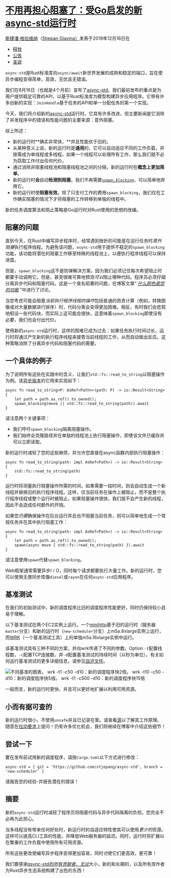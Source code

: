 # [不用再担心阻塞了：受Go启发的新async-std运行时](https://async.rs/blog/stop-worrying-about-blocking-the-new-async-std-runtime/)

[斯捷潘·格拉维纳](https://twitter.com/stjepang)（[Stjepan Glavina）](https://twitter.com/stjepang)发表于2019年12月16日在

- [释放](https://async.rs/blog/tags/release)
- [公告](https://async.rs/blog/tags/announcement)
- [圣诞](https://async.rs/blog/tags/christmas)

`async-std`是Rust标准库向`async/await`新世界发展的成熟和稳定的端口，旨在使异步编程变得简单，高效，无忧且无错误。

我们在8月16日（也就是4个月前）宣布了[async-std](https://async.rs/)。我们最初发布的重点是为用户提供稳定可靠的API，以基于Rust标准库为模型构建异步应用程序。它带有许多创新的实现：`JoinHandle`基于任务的API和单一分配任务的第一个实现。

今天，我们将介绍新的[async-std](https://async.rs/)运行时。它具有许多改进，但主要新闻是它消除了并发程序中的错误和性能问题的主要来源：意外阻塞。

综上所述：

- 新的运行时**确实非常快，**并且性能优于旧的。
- 从某种意义上说，新的运行时是**通用**的，它可以自动适应不同的工作负载，并按需成为单线程或多线程。如果一个线程可以处理所有工作，那么我们就不必为窃取工作付出任何代价。
- 通过消除非阻塞线程池和阻塞线程池之间的分隔，新的运行时在**概念上更加简单**。
- 新的运行时**会**自动**检测到阻塞**。我们不再需要[`spawn_blocking`](https://docs.rs/async-std/1.2.0/async_std/task/fn.spawn_blocking.html)，可以简单地弃用它。
- 新的运行时使**阻塞有效**。除了只支付工作的费用`spawn_blocking`，我们仅在工作确实阻塞的情况下才将阻塞的工作转移到单独的线程中。

新的任务调度算法和阻止策略是Go运行时对Rust使用的思想的改编。

## 阻塞的问题

直到今天，在Rust中编写异步程序时，经常遇到挫折的可能是在运行任务时*意外* *阻塞*执行程序线程。为避免该问题，`async-std`用于提供不稳定的`spawn_blocking`功能，该功能将潜在的阻塞工作移至特殊的线程池上，以便执行程序线程可以保持进度。

但是，`spawn_blocking`这不是防弹解决方案，因为我们必须记住每次希望阻止时都要手动调用它。但是，甚至很难可靠地预测*可以*阻止哪种代码。程序员必须仔细分离异步代码和阻塞代码，这是一个臭名昭著的问题，在博客文章“ [*什么颜色是您的功能*](https://journal.stuffwithstuff.com/2015/02/01/what-color-is-your-function/) ”中进行了讨论。

当您考虑可能会阻塞*当前执行程序线程的操作*包括普通的昂贵计算（例如，转换图像或对大量数据进行排序）时，代码分离会变得更加困难。相反，有时我们会悲观地假设一些代码块，而实际上这可能会很快，这意味着`spawn_blocking`即使没有必要，我们也会付出代价。

使用新的`async-std`运行时，这样的困难已成为过去：如果任务执行时间过长，运行时将通过产生新的执行程序线程来接管当前线程的工作，从而自动做出反应。这种策略消除了分离异步代码和阻塞代码的需要。

## 一个具体的例子

为了说明所有这些在实践中的含义，让我们`std::fs::read_to_string`以阻塞操作为例。该[异步版本](https://docs.rs/async-std/1.3.0/async_std/fs/fn.read_to_string.html)的它用来实现如下：

```
async fn read_to_string<P: AsRef<Path>>(path: P) -> io::Result<String> {
    let path = path.as_ref().to_owned();
    spawn_blocking(move || std::fs::read_to_string(path)).await
}
```

请注意两个关键事项：

- 我们呼吁`spawn_blocking`隔离阻塞操作。
- 我们始终会克隆路径并在单独的线程池上执行阻塞操作，即使该文件已缓存并可以立即读取。

新的运行时减轻了您的这些麻烦，并允许您直接在async函数内部执行阻塞操作：

```
async fn read_to_string(path: impl AsRef<Path>) -> io::Result<String> {
    std::fs::read_to_string(path)
}
```

运行时将测量执行阻塞操作所需的时间，如果需要一段时间，则会自动生成一个新线程并替换旧的执行程序线程。这样，仅当前任务在操作上被阻止，而不是整个执行程序线程或整个运行时被阻止。如果阻塞操作很快，我们就不会产生新的线程，因此不会造成任何额外的开销。

如果您*仍要*确保操作在后台运行并且也不阻塞当前任务，则可以简单地生成一个常规任务并在其中执行阻塞工作：

```
async fn read_to_string(path: impl AsRef<Path>) -> io::Result<String> {
    let path = path.as_ref().to_owned();
    spawn(async move { std::fs::read_to_string(path) }).await
}
```

请注意使用`spawn`代替`spawn_blocking`。

Web框架通常需要异步I / O，同时每个请求都要执行大量工作。新的运行时，您可以使用无畏同步库像`diesel`或`rayon`在任何`async-std`应用程序。

## 基准测试

在我们的初始测试中，新的调度程序比旧的调度程序性能更好，同时仍保持较小且易于理解。

以下基准测试在两个EC2实例上运行。一个[minihttp](https://github.com/stjepang/minihttp)基于旧的运行时（服务器`master`分支）和新的运行时（`new-scheduler`分支）上m5a.8xlarge实例上运行，而[WRK](https://github.com/wg/wrk)（一个基准测试工具）上的单独m5a.16xlarge实例中运行。

该基准测试具有三种不同的方案，并向wrk传递了不同的参数。Option `-t`配置线程数，`-c`配置TCP连接数，并`-d`配置基准测试的持续时间（以秒为单位）。有关如何运行基准测试的更多详细信息，请参见[自述文件](https://github.com/stjepang/minihttp/blob/master/README.md)。

![不同基准的图表。 wrk -t1 -c50 -d10：新的调度程序快2倍。 wrk -t10 -c50 -d10：新的调度程序快5倍。 wrk -t1 -c500 -d10：新的调度程序快15倍](https://async.rs/images/async-std-http-benchmark-new-vs-old-scheduler.svg)

一般而言，新的运行时更快，并且可以更好地扩展以利用可用资源。

## 小而有据可查的

新的运行时很小，不使用`unsafe`并且已记录在案。请查看[源](https://github.com/stjepang/async-std/tree/new-scheduler/src/rt)以了解其工作原理。随意在[拉动要求](https://github.com/async-rs/async-std/pull/631)上提问！仍有许多优化机会，我们将继续在博客中介绍这些细节！

## 尝试一下

要在发布前试用新的调度程序，请按`Cargo.toml`以下方式进行修改：

```
async-std = { git = 'https://github.com/stjepang/async-std', branch = 'new-scheduler' }
```

请报告您的经验-并报告潜在的错误！

## 摘要

新的`async-std`运行时减轻了程序员将阻塞代码与异步代码隔离的负担。您完全不必再为此担心。

当多线程没有带来任何好处时，新运行时的自适应特性使其可以使用*更少的*资源。这样可以提高CLI工具的性能，并降低Web服务器的延迟。同时，运行时将扩展以在繁重的工作负载中使用所有可用资源。

所有这些更改使编写异步程序变得更加容易，同时*也*使它们更高效，更可靠！

我们要感谢[*async-std的所有贡献者，无论*](https://github.com/async-rs/async-std/graphs/contributors)大小，新的和长期的，以及所有库作者为Rust异步生态系统构建了出色的东西！